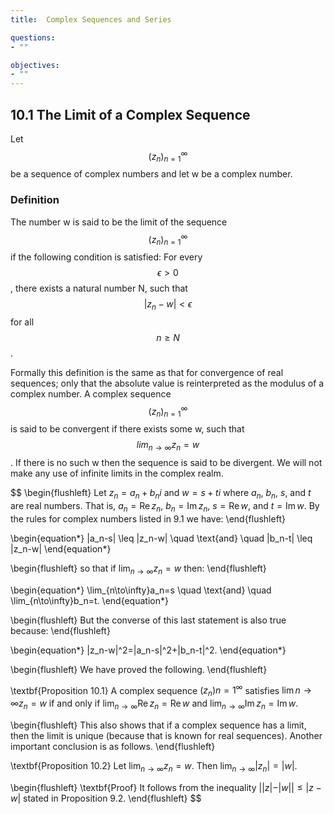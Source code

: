 ```yaml
---
title:  Complex Sequences and Series

questions:
- ""

objectives:
- ""
---
```


## 10.1 The Limit of a Complex Sequence

Let $$(z_n)_{n=1}^{\infty}$$ be a sequence of complex numbers and let w be a complex number.

### Definition

The number w is said to be the limit of the sequence $$(z_n)_{n=1}^{\infty}$$ if the following condition is satisfied:
For every $$\epsilon > 0$$, there exists a natural number N, such that $$|z_n - w| < \epsilon$$ for all $$n \geq N$$.

Formally this definition is the same as that for convergence of real sequences; only that the absolute value is reinterpreted as the modulus of a complex number. A complex sequence $$(z_n)_{n=1}^{\infty}$$ is said to be convergent if there exists some w, such that $$lim_{n \to \infty} z_n = w$$. If there is no such w then the sequence is said to be divergent. We will not make any use of infinite limits in the complex realm.

$$
\begin{flushleft}
Let $z_n=a_n+b_ni$ and $w=s+ti$ where $a_n$, $b_n$, $s$, and $t$ are real numbers. That is, $a_n=\operatorname{Re} z_n$, $b_n=\operatorname{Im} z_n$, $s=\operatorname{Re} w$, and $t=\operatorname{Im} w$. By the rules for complex numbers listed in 9.1 we have:
\end{flushleft}

\begin{equation*}
|a_n-s| \leq |z_n-w| \quad \text{and} \quad |b_n-t| \leq |z_n-w|
\end{equation*}

\begin{flushleft}
so that if $\lim_{n\to\infty}z_n=w$ then:
\end{flushleft}

\begin{equation*}
\lim_{n\to\infty}a_n=s \quad \text{and} \quad \lim_{n\to\infty}b_n=t.
\end{equation*}

\begin{flushleft}
But the converse of this last statement is also true because:
\end{flushleft}

\begin{equation*}
|z_n-w|^2=|a_n-s|^2+|b_n-t|^2.
\end{equation*}

\begin{flushleft}
We have proved the following.
\end{flushleft}

\textbf{Proposition 10.1} A complex sequence $(z_n){n=1}^{\infty}$ satisfies $\lim{n\to\infty}z_n=w$ if and only if $\lim_{n\to\infty}\operatorname{Re} z_n=\operatorname{Re} w$ and $\lim_{n\to\infty}\operatorname{Im} z_n=\operatorname{Im} w$.

\begin{flushleft}
This also shows that if a complex sequence has a limit, then the limit is unique (because that is known for real sequences). Another important conclusion is as follows.
\end{flushleft}

\textbf{Proposition 10.2} Let $\lim_{n\to\infty}z_n=w$. Then $\lim_{n\to\infty}|z_n|=|w|$.

\begin{flushleft}
\textbf{Proof} It follows from the inequality $| |z| - |w| |\leq |z-w|$ stated in Proposition 9.2.
\end{flushleft}
$$

